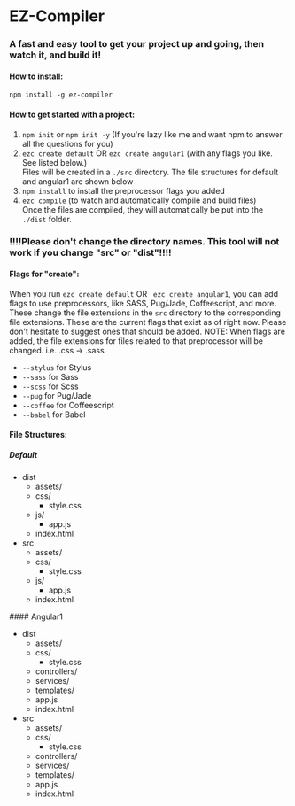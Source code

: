 # EZ-Compiler

### A fast and easy tool to get your project up and going, then watch it, and build it!

#### How to install:
`npm install -g ez-compiler`

#### How to get started with a project:
1. `npm init` or `npm init -y` (If you're lazy like me and want npm to answer all the questions for you)
2. `ezc create default` OR `ezc create angular1` (with any flags you like. See listed below.)<br>
Files will be created in a `./src` directory. The file structures for default and angular1 are shown below<br>
3. `npm install` to install the preprocessor flags you added
4. `ezc compile` (to watch and automatically compile and build files)<br>
Once the files are compiled, they will automatically be put into the `./dist` folder. 
### !!!!Please don't change the directory names. This tool will not work if you change "src" or "dist"!!!!

#### Flags for "create":
When you run `ezc create default` OR ` ezc create angular1`, you can add flags to use preprocessors, like SASS, Pug/Jade, Coffeescript, and more. These change the file extensions in the `src` directory to the corresponding file extensions. These are the current flags that exist as of right now. Please don't hesitate to suggest ones that should be added. NOTE: When flags are added, the file extensions for files related to that preprocessor will be changed. i.e. .css -> .sass

- `--stylus` for Stylus
- `--sass` for Sass
- `--scss` for Scss
- `--pug` for Pug/Jade
- `--coffee` for Coffeescript
- `--babel` for Babel

#### File Structures:
##### Default
<ul>
    <li>dist
        <ul>
            <li>assets/</li>
            <li>css/
                <ul>
                    <li>style.css</li>
                </ul>
            </li>
            <li>js/
                <ul>
                    <li>app.js</li>
                </ul>
            </li>
            <li>index.html</li>
        </ul>
    </li>
    <li>src
       <ul>
            <li>assets/</li>
            <li>css/
                <ul>
                    <li>style.css</li>
                </ul>
            </li>
            <li>js/
                <ul>
                    <li>app.js</li>
                </ul>
            </li>
            <li>index.html</li>
        </ul>
    </li>
</ul>
#### Angular1
<ul>
    <li>dist
        <ul>
            <li>assets/</li>
            <li>css/
                <ul>
                    <li>style.css</li>
                </ul>
            </li>
            <li>controllers/</li>
            <li>services/</li>
            <li>templates/</li>
            <li>app.js</li>
            <li>index.html</li>
        </ul>
    </li>
    <li>src
        <ul>
            <li>assets/</li>
            <li>css/
                <ul>
                    <li>style.css</li>
                </ul>
            </li>
            <li>controllers/</li>
            <li>services/</li>
            <li>templates/</li>
            <li>app.js</li>
            <li>index.html</li>
        </ul>
    </li>
</ul>